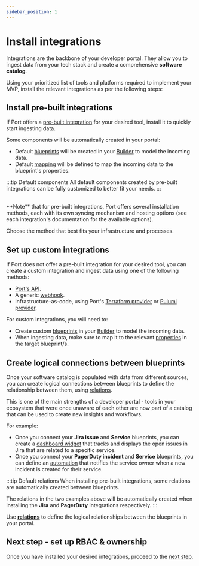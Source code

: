```yaml
---
sidebar_position: 1
---
```


# Install integrations

Integrations are the backbone of your developer portal. They allow you to ingest data from your tech stack and create a comprehensive **software catalog**.

Using your prioritized list of tools and platforms required to implement your MVP, install the relevant integrations as per the following steps:

## Install pre-built integrations

If Port offers a [pre-built integration](/build-your-software-catalog/sync-data-to-catalog/) for your desired tool, install it to quickly start ingesting data.  

Some components will be automatically created in your portal:

- Default [blueprints](/build-your-software-catalog/customize-integrations/configure-data-model/setup-blueprint/) will be created in your [Builder](https://app.getport.io/settings/data-model) to model the incoming data.  
- Default [mapping](/build-your-software-catalog/customize-integrations/configure-mapping) will be defined to map the incoming data to the blueprint's properties.

:::tip Default components
All default components created by pre-built integrations can be fully customized to better fit your needs.
:::

<br/>
**Note** that for pre-built integrations, Port offers several installation methods, each with its own syncing mechanism and hosting options (see each integration's documentation for the available options).  

Choose the method that best fits your infrastructure and processes.

## Set up custom integrations

If Port does not offer a pre-built integration for your desired tool, you can create a custom integration and ingest data using one of the following methods:
- [Port's API](https://docs.port.io/api-reference/port-api).
- A generic [webhook](https://docs.port.io/build-your-software-catalog/custom-integration/webhook/).
- Infrastructure-as-code, using Port's [Terraform provider](https://registry.terraform.io/providers/port-labs/port-labs/) or [Pulumi provider](https://www.pulumi.com/registry/packages/port/).

For custom integrations, you will need to:
- Create custom [blueprints](/build-your-software-catalog/customize-integrations/configure-data-model/setup-blueprint/) in your [Builder](https://app.getport.io/settings/data-model) to model the incoming data.
- When ingesting data, make sure to map it to the relevant [properties](https://docs.port.io/build-your-software-catalog/customize-integrations/configure-data-model/setup-blueprint/properties/) in the target blueprint/s.

## Create logical connections between blueprints

Once your software catalog is populated with data from different sources, you can create logical connections between blueprints to define the relationship between them, using [relations](https://docs.port.io/build-your-software-catalog/customize-integrations/configure-data-model/relate-blueprints/).

This is one of the main strengths of a developer portal - tools in your ecosystem that were once unaware of each other are now part of a catalog that can be used to create new insights and workflows.

For example:
- Once you connect your **Jira issue** and **Service** blueprints, you can create a [dashboard widget](https://docs.port.io/customize-pages-dashboards-and-plugins/dashboards/) that tracks and displays the open issues in Jira that are related to a specific service.
- Once you connect your **PagerDuty incident** and **Service** blueprints, you can define an [automation](https://docs.port.io/actions-and-automations/define-automations/) that notifies the service owner when a new incident is created for their service.

:::tip Default relations
When installing pre-built integrations, some relations are automatically created between blueprints.  

The relations in the two examples above will be automatically created when installing the **Jira** and **PagerDuty** integrations respectively.
:::

Use [**relations**](/build-your-software-catalog/customize-integrations/configure-data-model/relate-blueprints/) to define the logical relationships between the blueprints in your portal.

## Next step - set up RBAC & ownership

Once you have installed your desired integrations, proceed to the [next step](/guides/implementation-guide/build/rbac-and-ownership).